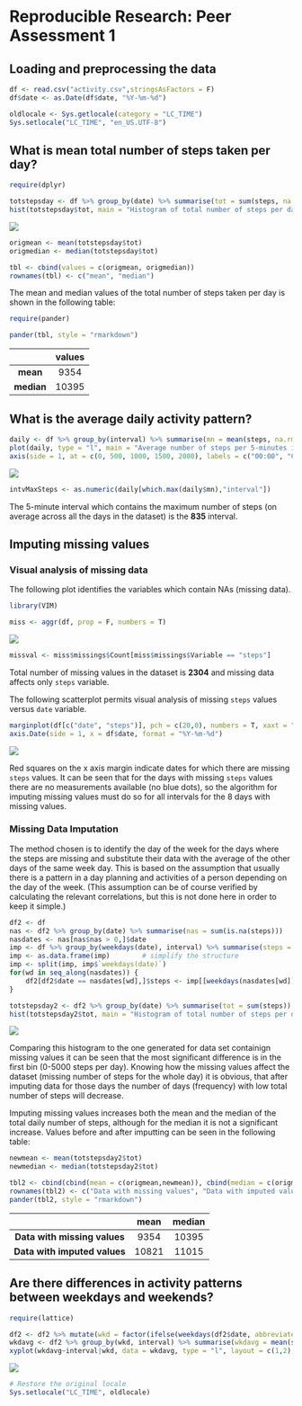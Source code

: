 # Reproducible Research: Peer Assessment 1
  
  
  
## Loading and preprocessing the data


```r
df <- read.csv("activity.csv",stringsAsFactors = F)
df$date <- as.Date(df$date, "%Y-%m-%d")

oldlocale <- Sys.getlocale(category = "LC_TIME")
Sys.setlocale("LC_TIME", "en_US.UTF-8")
```
  
  
  
## What is mean total number of steps taken per day?


```r
require(dplyr)

totstepsday <- df %>% group_by(date) %>% summarise(tot = sum(steps, na.rm = T)) %>% select(tot)
hist(totstepsday$tot, main = "Histogram of total number of steps per day", xlab = "Total number of steps per day")
```

![](PA1_template_files/figure-html/hist1-1.png) 

```r
origmean <- mean(totstepsday$tot)
origmedian <- median(totstepsday$tot)

tbl <- cbind(values = c(origmean, origmedian))
rownames(tbl) <- c("mean", "median")
```

The mean and median values of the total number of steps taken per day is shown in the following table:


```r
require(pander)

pander(tbl, style = "rmarkdown")
```



|    &nbsp;    |  values  |
|:------------:|:--------:|
|   **mean**   |   9354   |
|  **median**  |  10395   |

  
  
  
## What is the average daily activity pattern?


```r
daily <- df %>% group_by(interval) %>% summarise(mn = mean(steps, na.rm = T))
plot(daily, type = "l", main = "Average number of steps per 5-minutes inverval", xaxt = "n")
axis(side = 1, at = c(0, 500, 1000, 1500, 2000), labels = c("00:00", "05:00", "10:00", "15:00", "20:00"))
```

![](PA1_template_files/figure-html/timeplot-1.png) 

```r
intvMaxSteps <- as.numeric(daily[which.max(daily$mn),"interval"])
```

The 5-minute interval which contains the maximum number of steps (on average across all the days in the dataset) is the **835** interval.
  
  
  
## Imputing missing values
  
  
### Visual analysis of missing data

The following plot identifies the variables which contain NAs (missing data).


```r
library(VIM)

miss <- aggr(df, prop = F, numbers = T)
```

![](PA1_template_files/figure-html/aggr-1.png) 

```r
missval <- miss$missings$Count[miss$missings$Variable == "steps"]
```

Total number of missing values in the dataset is **2304** and missing data affects only `steps` variable. 

The following scatterplot permits visual analysis of missing `steps` values versus `date` variable.

```r
marginplot(df[c("date", "steps")], pch = c(20,0), numbers = T, xaxt = "n", alpha = .2)
axis.Date(side = 1, x = df$date, format = "%Y-%m-%d")
```

![](PA1_template_files/figure-html/marginplot-1.png) 

Red squares on the x axis margin indicate dates for which there are missing `steps` values. It can be seen that for the days with missing `steps` values there are no measurements available (no blue dots), so the algorithm for imputing missing values must do so for all intervals for the 8 days with missing values.
  
  
### Missing Data Imputation

The method chosen is to identify the day of the week for the days where the steps are missing and substitute their data with the average of the other days of the same week day. This is based on the assumption that usually there is a pattern in a day planning and activities of a person depending on the day of the week. (This assumption can be of course verified by calculating the relevant correlations, but this is not done here in order to keep it simple.)


```r
df2 <- df
nas <- df2 %>% group_by(date) %>% summarise(nas = sum(is.na(steps)))
nasdates <- nas[nas$nas > 0,]$date
imp <- df %>% group_by(weekdays(date), interval) %>% summarise(steps = mean(steps, na.rm = T))
imp <- as.data.frame(imp)        # simplify the structure
imp <- split(imp, imp$`weekdays(date)`)
for(wd in seq_along(nasdates)) {
    df2[df2$date == nasdates[wd],]$steps <- imp[[weekdays(nasdates[wd])]]$steps
}

totstepsday2 <- df2 %>% group_by(date) %>% summarise(tot = sum(steps)) %>% select(tot)
hist(totstepsday2$tot, main = "Histogram of total number of steps per day", xlab = "Total number of steps per day")
```

![](PA1_template_files/figure-html/hist2-1.png) 

Comparing this histogram to the one generated for data set containign missing values it can be seen that the most significant difference is in the first bin (0-5000 steps per day). Knowing how the missing values affect the dataset (missing number of steps for the whole day) it is obvious, that after imputing data for those days the number of days (frequency) with low total number of steps will decrease.

Imputing missing values increases both the mean and the median of the total daily number of steps, although for the median it is not a significant increase. Values before and after imputting can be seen in the following table:


```r
newmean <- mean(totstepsday2$tot)
newmedian <- median(totstepsday2$tot)

tbl2 <- cbind(cbind(mean = c(origmean,newmean)), cbind(median = c(origmedian, newmedian)))
rownames(tbl2) <- c("Data with missing values", "Data with imputed values")
pander(tbl2, style = "rmarkdown")
```



|             &nbsp;             |  mean  |  median  |
|:------------------------------:|:------:|:--------:|
|  **Data with missing values**  |  9354  |  10395   |
|  **Data with imputed values**  | 10821  |  11015   |

  
  
  
## Are there differences in activity patterns between weekdays and weekends?


```r
require(lattice)

df2 <- df2 %>% mutate(wkd = factor(ifelse(weekdays(df2$date, abbreviate = T) == "Sat" | weekdays(df2$date, abbreviate = T) == "Sun", "weekend", "weekday"), levels = c("weekday","weekend"), labels = c("weekday","weekend")))
wkdavg <- df2 %>% group_by(wkd, interval) %>% summarise(wkdavg = mean(steps))
xyplot(wkdavg~interval|wkd, data = wkdavg, type = "l", layout = c(1,2), ylab = "Number of steps", xlab = "Interval", scales = list(x = list(at = c(0, 500, 1000, 1500, 2000), labels = c("00:00", "05:00", "10:00", "15:00", "20:00"))))
```

![](PA1_template_files/figure-html/panelplot-1.png) 


```r
# Restore the original locale
Sys.setlocale("LC_TIME", oldlocale)
```
